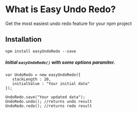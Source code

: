 # What is Easy Undo Redo? #
Get the most easiest undo redo feature for your npm project

## Installation
`npm install easyUndoRedo --save`

##### Initial `easyUndoRedo()` with some options paramiter. #####
```
var UndoRedo = new easyUndoRedo({
   stackLength : 20,
   initialValue : "Your initial data"
});

UndoRedo.save("Your updated data");
UndoRedo.undo(); //returns undo result
UndoRedo.redo(); //returns redo result
```
